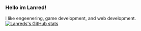 ### Hello im Lanred!
I like engeenering, game development, and web development.
[![Lanreds's GitHub stats](https://github-readme-stats.vercel.app/api?username=Lanred-Dev)](https://github.com/anuraghazra/github-readme-stats)

